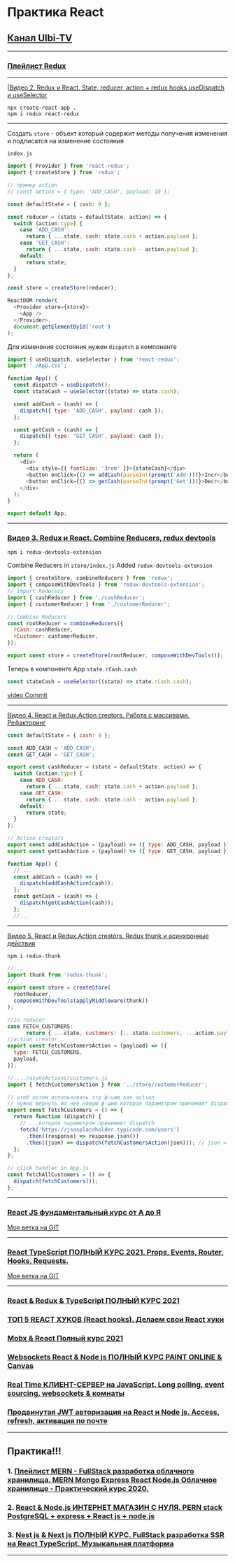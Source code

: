 # Практика React

## [Канал Ulbi-TV](https://www.youtube.com/channel/UCDzGdB9TTgFm8jRXn1tBdoA)

---

### [Плейлист Redux](https://www.youtube.com/playlist?list=PL6DxKON1uLOHsBCJ_vVuvRsW84VnqmPp6)

---

|[Видео 2. Redux и React. State, reducer, action + redux hooks useDispatch и useSelector](https://www.youtube.com/watch?v=Dzzeir85i3c&list=PL6DxKON1uLOHsBCJ_vVuvRsW84VnqmPp6&index=3)

```code
npx create-react-app .
npm i redux react-redux
```

---

Создать `store` - объект который содержит методы получения изменения и подписатся на изменение состояния

`index.js`

```js
import { Provider } from 'react-redux';
import { createStore } from 'redux';

// пример action
// const action = { type: 'ADD_CASH', payload: 10 };

const defaultState = { cash: 0 };

const reducer = (state = defaultState, action) => {
  switch (action.type) {
    case 'ADD_CASH':
      return { ...state, cash: state.cash + action.payload };
    case 'GET_CASH':
      return { ...state, cash: state.cash - action.payload };
    default:
      return state;
  }
};

const store = createStore(reducer);

ReactDOM.render(
  <Provider store={store}>
    <App />
  </Provider>,
  document.getElementById('root')
);
```

Для изменения состояния нужен `dispatch` в компоненте

```js
import { useDispatch, useSelector } from 'react-redux';
import './App.css';

function App() {
  const dispatch = useDispatch();
  const stateCash = useSelector((state) => state.cash);

  const addCash = (cash) => {
    dispatch({ type: 'ADD_CASH', payload: cash });
  };

  const getCash = (cash) => {
    dispatch({ type: 'GET_CASH', payload: cash });
  };

  return (
    <div>
      <div style={{ fontSize: '3rem' }}>{stateCash}</div>
      <button onClick={() => addCash(parseInt(prompt('Add')))}>Incr</button>
      <button onClick={() => getCash(parseInt(prompt('Get')))}>Decr</button>
    </div>
  );
}

export default App;
```

---

### [Видео 3. Redux и React. Combine Reducers, redux devtools](https://www.youtube.com/watch?v=ldgnmiPIftw&list=PL6DxKON1uLOHsBCJ_vVuvRsW84VnqmPp6&index=3)

```code
npm i redux-devtools-extension
```

Combine Reducers in `store/index.js`
Added `redux-devtools-extension`

```js
import { createStore, combineReducers } from 'redux';
import { composeWithDevTools } from 'redux-devtools-extension';
// import Reducers
import { cashReducer } from './cashReducer';
import { customerReducer } from './customerReducer';

// Combine Reducers
const rootReducer = combineReducers({
  rCash: cashReducer,
  rCustomer: customerReducer,
});

export const store = createStore(rootReducer, composeWithDevTools());
```

Теперь в компоненте App
`state.rCash.cash`

```js
const stateCash = useSelector((state) => state.rCash.cash);
```

[video Commit](https://github.com/xdpiqbx/ulbi-tv/commit/804122c6aa45ebaef76aa37f4d4f08b584773d67)

---

[Видео 4. React и Redux.Action creators. Работа с массивами. Рефакторинг](https://www.youtube.com/watch?v=WLeK7vIEi5I&list=PL6DxKON1uLOHsBCJ_vVuvRsW84VnqmPp6&index=4)

```js
const defaultState = { cash: 0 };

const ADD_CASH = 'ADD_CASH';
const GET_CASH = 'GET_CASH';

export const cashReducer = (state = defaultState, action) => {
  switch (action.type) {
    case ADD_CASH:
      return { ...state, cash: state.cash + action.payload };
    case GET_CASH:
      return { ...state, cash: state.cash - action.payload };
    default:
      return state;
  }
};

// Action creators
export const addCashAction = (payload) => ({ type: ADD_CASH, payload });
export const getCashAction = (payload) => ({ type: GET_CASH, payload });
```

```js
function App() {
  // ...
  const addCash = (cash) => {
    dispatch(addCashAction(cash));
  };
  const getCash = (cash) => {
    dispatch(getCashAction(cash));
  };
  //...
```

---

[Видео 5. React и Redux.Action creators. Redux thunk и асинхронные действия](https://www.youtube.com/watch?v=CtrWoX_KDjE&list=PL6DxKON1uLOHsBCJ_vVuvRsW84VnqmPp6&index=5)

```code
npm i redux-thunk
```

```js
//...
import thunk from 'redux-thunk';
//...
export const store = createStore(
  rootReducer,
  composeWithDevTools(applyMiddleware(thunk))
);
```

```js
//in reducer
case FETCH_CUSTOMERS:
      return { ...state, customers: [...state.customers, ...action.payload] };
//action creator
export const fetchCustomersAction = (payload) => ({
  type: FETCH_CUSTOMERS,
  payload,
});
```

```js
//..../asyncActions/customers.js
import { fetchCustomersAction } from '../store/customerReducer';

// чтоб потом использовать эту ф-цию как action
// нужно вернуть из неё новую ф-цию которая параметром принимает dispatch
export const fetchCustomers = () => {
  return function (dispatch) {
    // ...которая параметром принимает dispatch
    fetch('https://jsonplaceholder.typicode.com/users')
      .then((response) => response.json())
      .then((json) => dispatch(fetchCustomersAction(json))); // json = payload
  };
};
```

```js
// click handler in App.js
const fetchAllCustomers = () => {
  dispatch(fetchCustomers());
};
```

---

### [React JS фундаментальный курс от А до Я](https://www.youtube.com/watch?v=GNrdg3PzpJQ)

[Моя ветка на GIT](https://github.com/xdpiqbx/ulbi-tv/tree/react-js-fundamentals-course-09-08-2021)

---

### [React TypeScript ПОЛНЫЙ КУРС 2021. Props, Events, Router, Hooks, Requests.](https://www.youtube.com/watch?v=92qcfeWxtnY)

[Моя ветка на GIT](https://github.com/xdpiqbx/ulbi-tv/tree/react-type-script-props-events-router-hook-req)

---

### [React & Redux & TypeScript ПОЛНЫЙ КУРС 2021](https://www.youtube.com/watch?v=ETWABFYv0GM)

### [ТОП 5 REACT ХУКОВ (React hooks). Делаем свои React хуки](https://www.youtube.com/watch?v=ks8oftGP2oc)

### [Mobx & React Полный курс 2021](https://www.youtube.com/watch?v=jn-L1SFYdIc)

### [Websockets React & Node js ПОЛНЫЙ КУРС PAINT ONLINE & Canvas](https://www.youtube.com/watch?v=KVeMsy4qCdg)

### [Real Time КЛИЕНТ-СЕРВЕР на JavaScript. Long polling, event sourcing, websockets & комнаты](https://www.youtube.com/watch?v=o43iiH4kGqg)

### [Продвинутая JWT авторизация на React и Node js. Access, refresh, активация по почте](https://www.youtube.com/watch?v=fN25fMQZ2v0)

---

## Практика!!!

### 1. [Плейлист MERN - FullStack разработка облачного хранилища. MERN Mongo Express React Node.js Облачное хранилище - Практический курс 2020.](https://www.youtube.com/playlist?list=PL6DxKON1uLOGd4E6kG6d5K-tsTFj-Deln)

### 2. [React & Node.js ИНТЕРНЕТ МАГАЗИН С НУЛЯ. PERN stack PostgreSQL + express + React js + node.js](https://www.youtube.com/watch?v=H2GCkRF9eko&list=PL6DxKON1uLOFJ5_dDcX7G1osKnsBlCaaT&index=2)

### 3. [Nest js & Next js ПОЛНЫЙ КУРС. FullStack разработка SSR на React TypeScript. Музыкальная платформа](https://www.youtube.com/watch?v=A0CfYSVzAZI&list=PL6DxKON1uLOFJ5_dDcX7G1osKnsBlCaaT&index=5)

---
